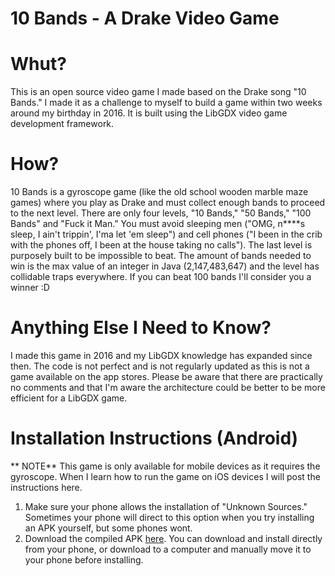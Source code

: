 # 10 Bands - A Drake Video Game

# Whut?
This is an open source video game I made based on the Drake song "10 Bands." I made it as a challenge to myself to build a game within two weeks around my birthday in 2016. It is built using the LibGDX video game development framework. 

# How?
10 Bands is a gyroscope game (like the old school wooden marble maze games) where you play as Drake and must collect enough bands to proceed to the next level. There are only four levels, "10 Bands," "50 Bands," "100 Bands" and "Fuck it Man." You must avoid sleeping men ("OMG, n\*\*\*\*s sleep, I ain't trippin', I'ma let 'em sleep") and cell phones ("I been in the crib with the phones off, I been at the house taking no calls"). The last level is purposely built to be impossible to beat. The amount of bands needed to win is the max value of an integer in Java (2,147,483,647) and the level has collidable traps everywhere. If you can beat 100 bands I'll consider you a winner :D

# Anything Else I Need to Know?
I made this game in 2016 and my LibGDX knowledge has expanded since then. The code is not perfect and is not regularly updated as this is not a game available on the app stores. Please be aware that there are practically no comments and that I'm aware the architecture could be better to be more efficient for a LibGDX game.

# Installation Instructions (Android)
** NOTE**
This game is only available for mobile devices as it requires the gyroscope. When I learn how to run the game on iOS devices I will post the instructions here.
1. Make sure your phone allows the installation of "Unknown Sources." Sometimes your phone will direct to this option when you try installing an APK yourself, but some phones wont.
2. Download the compiled APK [here](https://github.com/HeinousGames/Drake-10Bands/blob/master/android/Drake%20-%2010%20Bands%20-%20GAME.apk?raw=true). You can download and install directly from your phone, or download to a computer and manually move it to your phone before installing.
